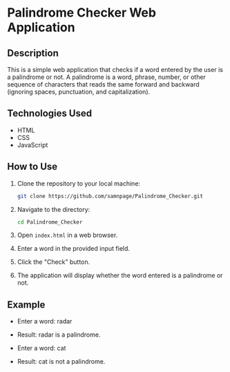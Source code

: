 # Palindrome Checker Web Application

## Description
This is a simple web application that checks if a word entered by the user is a palindrome or not. A palindrome is a word, phrase, number, or other sequence of characters that reads the same forward and backward (ignoring spaces, punctuation, and capitalization).

## Technologies Used
- HTML
- CSS
- JavaScript

## How to Use
1. Clone the repository to your local machine:
   ```bash
   git clone https://github.com/samnpage/Palindrome_Checker.git

2. Navigate to the directory:
   ```bash
   cd Palindrome_Checker

3. Open `index.html` in a web browser.

4. Enter a word in the provided input field.

5. Click the "Check" button.

6. The application will display whether the word entered is a palindrome or not.

## Example
- Enter a word: radar
- Result: radar is a palindrome.

- Enter a word: cat
- Result: cat is not a palindrome.
